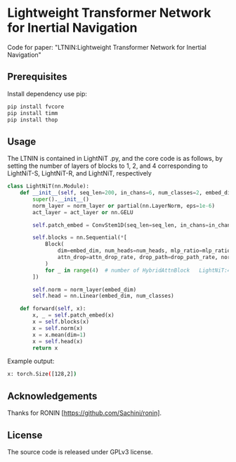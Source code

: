# Lightweight Transformer Network for Inertial Navigation
Code for paper: "LTNIN:Lightweight Transformer Network for Inertial Navigation"

## Prerequisites

Install dependency use pip:
```bash
pip install fvcore
pip install timm
pip install thop
```

## Usage
The LTNIN is contained in LightNiT .py, and the core code is as follows, by setting the number of layers of blocks to 1, 2, and 4 corresponding to LightNiT-S, LightNiT-R, and LightNiT, respectively
````python
class LightNiT(nn.Module):
    def __init__(self, seq_len=200, in_chans=6, num_classes=2, embed_dim=128, num_heads=8, mlp_ratio=5., qkv_bias=True, drop_rate=0.1, attn_drop_rate=0., drop_path_rate=0., norm_layer=None, act_layer=None):
        super().__init__()
        norm_layer = norm_layer or partial(nn.LayerNorm, eps=1e-6)
        act_layer = act_layer or nn.GELU

        self.patch_embed = ConvStem1D(seq_len=seq_len, in_chans=in_chans, embed_dim=embed_dim)

        self.blocks = nn.Sequential(*[
            Block(
                dim=embed_dim, num_heads=num_heads, mlp_ratio=mlp_ratio, qkv_bias=qkv_bias, drop=drop_rate,
                attn_drop=attn_drop_rate, drop_path=drop_path_rate, norm_layer=norm_layer, act_layer=act_layer
            )
            for _ in range(4)  # number of HybridAttnBlock   LightNiT:4  LightNiT-S:1 LightNiT-R:2
        ])

        self.norm = norm_layer(embed_dim)
        self.head = nn.Linear(embed_dim, num_classes)

    def forward(self, x):
        x, _ = self.patch_embed(x)
        x = self.blocks(x)
        x = self.norm(x)
        x = x.mean(dim=1)
        x = self.head(x)
        return x

````

Example output:
```bash
x: torch.Size([128,2])
```

## Acknowledgements
Thanks for RONIN [https://github.com/Sachini/ronin].

## License
The source code is released under GPLv3 license.